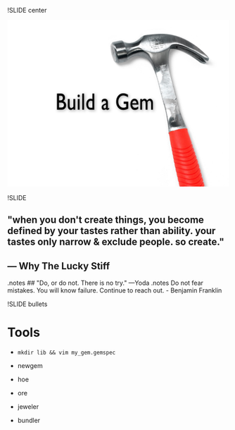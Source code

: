 !SLIDE center

![Build a Gem](build.png)

!SLIDE

## "when you don't create things, you become defined by your tastes rather than ability. your tastes only narrow & exclude people. so create."
## — Why The Lucky Stiff

.notes ## "Do, or do not. There is no try." —Yoda
.notes Do not fear mistakes. You will know failure. Continue to reach out. - Benjamin Franklin

!SLIDE bullets

# Tools

 * `mkdir lib && vim my_gem.gemspec`

 * newgem

 * hoe

 * ore

 * jeweler

 * bundler


